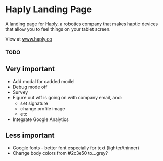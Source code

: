 # Haply Landing Page 

A landing page for Haply, a robotics company that makes haptic devices that allow you to feel things on your tablet screen.

View at www.haply.co

### TODO ###

## Very important 
- Add modal for cadded model 
- Debug mode off 
- Survey 
- Figure out wtf is going on with company email, and:
	- set signature
	- change profile image 
	- etc
- Integrate Google Analytics

## Less important
- Google fonts - better font especially for text (lighter/thinner)
- Change body colors from #2c3e50 to...grey? 
